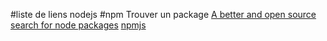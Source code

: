#liste de liens nodejs
#npm
Trouver un package
[A better and open source search for node packages](https://npms.io)
[npmjs](https://www.npmjs.com)